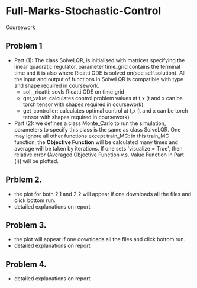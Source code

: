 # Full-Marks-Stochastic-Control
Coursework

## Problem 1
* Part (1): The class SolveLQR, is initialised with matrices specifying the linear quadratic regulator, parameter time_grid contains the terminal time and it is also where Ricatti ODE is solved on(see self.solution). All the input and output of functions in SolveLQR is compatible with type and shape required in coursework. 
  * sol__ricatti: sovls Ricatti ODE on time grid 
  * get_value: calculates control problem values at t,x (t and x can be torch tensor with shapes required in coursework)
  * get_controller: calculates optimal control at t,x (t and x can be torch tensor with shapes required in coursework)
* Part (2): we defines a class Monte_Carlo to run the simulation, parameters to specify this class is the same as class SolveLQR. One may ignore all other functions except train_MC: in this train_MC function, the **Objective Function** will be calculated many times and average will be taken by iterations. If one sets 'visualize = True', then relative error (Averaged Objective Function v.s. Value Function in Part (i)) will be plotted. 

## Prblem 2.
* the plot for both 2.1 and 2.2 will appear if one downloads all the files and click bottom run.
* detailed explanations on report


## Problem 3.
* the plot will appear if one downloads all the files and click bottom run.
* detailed explanations on report

## Problem 4.
* detailed explanations on report

